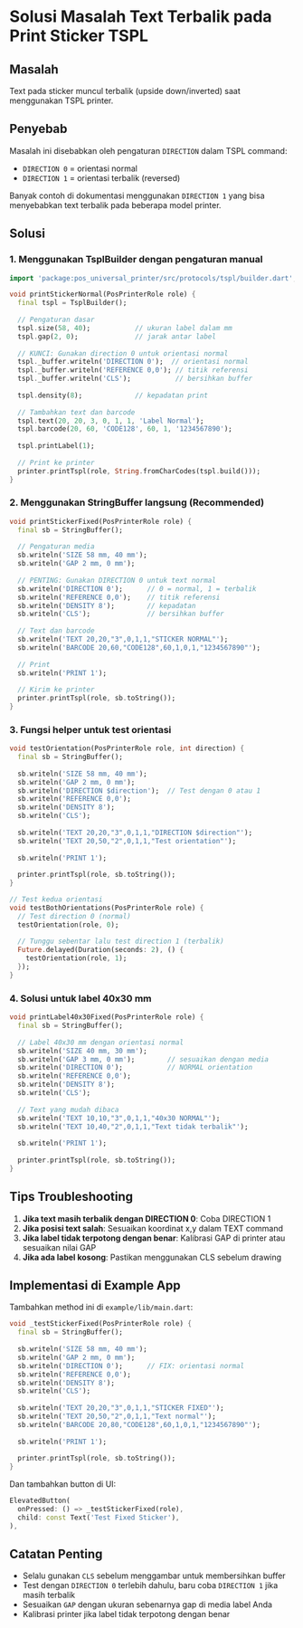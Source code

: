 # Solusi Masalah Text Terbalik pada Print Sticker TSPL

## Masalah
Text pada sticker muncul terbalik (upside down/inverted) saat menggunakan TSPL printer.

## Penyebab
Masalah ini disebabkan oleh pengaturan `DIRECTION` dalam TSPL command:
- `DIRECTION 0` = orientasi normal
- `DIRECTION 1` = orientasi terbalik (reversed)

Banyak contoh di dokumentasi menggunakan `DIRECTION 1` yang bisa menyebabkan text terbalik pada beberapa model printer.

## Solusi

### 1. Menggunakan TsplBuilder dengan pengaturan manual

```dart
import 'package:pos_universal_printer/src/protocols/tspl/builder.dart';

void printStickerNormal(PosPrinterRole role) {
  final tspl = TsplBuilder();
  
  // Pengaturan dasar
  tspl.size(58, 40);           // ukuran label dalam mm
  tspl.gap(2, 0);              // jarak antar label
  
  // KUNCI: Gunakan direction 0 untuk orientasi normal
  tspl._buffer.writeln('DIRECTION 0');  // orientasi normal
  tspl._buffer.writeln('REFERENCE 0,0'); // titik referensi
  tspl._buffer.writeln('CLS');           // bersihkan buffer
  
  tspl.density(8);             // kepadatan print
  
  // Tambahkan text dan barcode
  tspl.text(20, 20, 3, 0, 1, 1, 'Label Normal');
  tspl.barcode(20, 60, 'CODE128', 60, 1, '1234567890');
  
  tspl.printLabel(1);
  
  // Print ke printer
  printer.printTspl(role, String.fromCharCodes(tspl.build()));
}
```

### 2. Menggunakan StringBuffer langsung (Recommended)

```dart
void printStickerFixed(PosPrinterRole role) {
  final sb = StringBuffer();
  
  // Pengaturan media
  sb.writeln('SIZE 58 mm, 40 mm');
  sb.writeln('GAP 2 mm, 0 mm');
  
  // PENTING: Gunakan DIRECTION 0 untuk text normal
  sb.writeln('DIRECTION 0');      // 0 = normal, 1 = terbalik
  sb.writeln('REFERENCE 0,0');    // titik referensi
  sb.writeln('DENSITY 8');        // kepadatan
  sb.writeln('CLS');              // bersihkan buffer
  
  // Text dan barcode
  sb.writeln('TEXT 20,20,"3",0,1,1,"STICKER NORMAL"');
  sb.writeln('BARCODE 20,60,"CODE128",60,1,0,1,"1234567890"');
  
  // Print
  sb.writeln('PRINT 1');
  
  // Kirim ke printer
  printer.printTspl(role, sb.toString());
}
```

### 3. Fungsi helper untuk test orientasi

```dart
void testOrientation(PosPrinterRole role, int direction) {
  final sb = StringBuffer();
  
  sb.writeln('SIZE 58 mm, 40 mm');
  sb.writeln('GAP 2 mm, 0 mm');
  sb.writeln('DIRECTION $direction');  // Test dengan 0 atau 1
  sb.writeln('REFERENCE 0,0');
  sb.writeln('DENSITY 8');
  sb.writeln('CLS');
  
  sb.writeln('TEXT 20,20,"3",0,1,1,"DIRECTION $direction"');
  sb.writeln('TEXT 20,50,"2",0,1,1,"Test orientation"');
  
  sb.writeln('PRINT 1');
  
  printer.printTspl(role, sb.toString());
}

// Test kedua orientasi
void testBothOrientations(PosPrinterRole role) {
  // Test direction 0 (normal)
  testOrientation(role, 0);
  
  // Tunggu sebentar lalu test direction 1 (terbalik)
  Future.delayed(Duration(seconds: 2), () {
    testOrientation(role, 1);
  });
}
```

### 4. Solusi untuk label 40x30 mm

```dart
void printLabel40x30Fixed(PosPrinterRole role) {
  final sb = StringBuffer();
  
  // Label 40x30 mm dengan orientasi normal
  sb.writeln('SIZE 40 mm, 30 mm');
  sb.writeln('GAP 3 mm, 0 mm');        // sesuaikan dengan media
  sb.writeln('DIRECTION 0');           // NORMAL orientation
  sb.writeln('REFERENCE 0,0');
  sb.writeln('DENSITY 8');
  sb.writeln('CLS');
  
  // Text yang mudah dibaca
  sb.writeln('TEXT 10,10,"3",0,1,1,"40x30 NORMAL"');
  sb.writeln('TEXT 10,40,"2",0,1,1,"Text tidak terbalik"');
  
  sb.writeln('PRINT 1');
  
  printer.printTspl(role, sb.toString());
}
```

## Tips Troubleshooting

1. **Jika text masih terbalik dengan DIRECTION 0**: Coba DIRECTION 1
2. **Jika posisi text salah**: Sesuaikan koordinat x,y dalam TEXT command
3. **Jika label tidak terpotong dengan benar**: Kalibrasi GAP di printer atau sesuaikan nilai GAP
4. **Jika ada label kosong**: Pastikan menggunakan CLS sebelum drawing

## Implementasi di Example App

Tambahkan method ini di `example/lib/main.dart`:

```dart
void _testStickerFixed(PosPrinterRole role) {
  final sb = StringBuffer();
  
  sb.writeln('SIZE 58 mm, 40 mm');
  sb.writeln('GAP 2 mm, 0 mm');
  sb.writeln('DIRECTION 0');      // FIX: orientasi normal
  sb.writeln('REFERENCE 0,0');
  sb.writeln('DENSITY 8');
  sb.writeln('CLS');
  
  sb.writeln('TEXT 20,20,"3",0,1,1,"STICKER FIXED"');
  sb.writeln('TEXT 20,50,"2",0,1,1,"Text normal"');
  sb.writeln('BARCODE 20,80,"CODE128",60,1,0,1,"1234567890"');
  
  sb.writeln('PRINT 1');
  
  printer.printTspl(role, sb.toString());
}
```

Dan tambahkan button di UI:

```dart
ElevatedButton(
  onPressed: () => _testStickerFixed(role),
  child: const Text('Test Fixed Sticker'),
),
```

## Catatan Penting

- Selalu gunakan `CLS` sebelum menggambar untuk membersihkan buffer
- Test dengan `DIRECTION 0` terlebih dahulu, baru coba `DIRECTION 1` jika masih terbalik
- Sesuaikan `GAP` dengan ukuran sebenarnya gap di media label Anda
- Kalibrasi printer jika label tidak terpotong dengan benar
